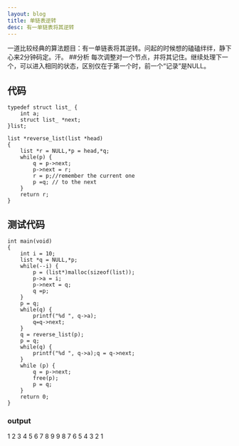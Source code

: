 ```yaml
---
layout: blog
title: 单链表逆转
desc: 有一单链表将其逆转
---
```


一道比较经典的算法题目：有一单链表将其逆转。问起的时候想的磕磕绊绊，静下心来2分钟码定。汗。
##分析
每次调整对一个节点，并将其记住。继续处理下一个，可以进入相同的状态，区别仅在于第一个时，前一个“记录”是NULL。



## 代码
```
typedef struct list_ {
    int a;
    struct list_ *next;
}list;

list *reverse_list(list *head)
{
	list *r = NULL,*p = head,*q;
	while(p) {
		q = p->next;
		p->next = r;
		r = p;//remember the current one
		p =q; // to the next
	}
	return r;
}
```
## 测试代码
```
int main(void)
{
	int i = 10;
	list *q = NULL,*p;
	while(--i) {
		p = (list*)malloc(sizeof(list));
		p->a = i;
		p->next = q;
		q =p;
	}
	p = q;
	while(q) {
		printf("%d ", q->a);
		q=q->next;
	}
	q = reverse_list(p);
	p = q;
	while(q) {
		printf("%d ", q->a);q = q->next;
	}
	while (p) {
		q = p->next;
		free(p);
		p = q;
	}
	return 0;
}
```
### output
1 2 3 4 5 6 7 8 9 9 8 7 6 5 4 3 2 1 
